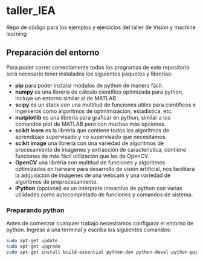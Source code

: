 # taller_IEA
Repo de código para los ejemplos y ejercicios del taller de Vision y machine learning

## Preparación del entorno

Para poder correr correctamente todos los programas de este repositorio será necesario tener instalados
los siguientes paquetes y librerías:

  - **pip** para poder instalar módulos de python de manera fácil.
  - **numpy** es una librería de cálculo científico optimizada para python, incluye un entorno similar al de MATLAB.
  - **scipy** es un stack con una multitud de funciones útiles para científicos e ingenieros como algoritmos de optmimización, estadística, etc.
  - **matplotlib** es una librería para graficar en python, similar a los comandos plot de MATLAB pero con muchas más opciones.
  - **scikit learn** es la librería que contiene todos los algoritmos de aprendizaje supervisado y no supervisado que necesitamos.
  - **scikit image** una librería con una variedad de algoritmos de procesamiento de imágenes y extracción de característica, contiene funciones de más fácil utilización que las de OpenCV.
  - **OpenCV** una librería con multitud de funciones y algoritmos optimizados en harware para desarrollo de visión artificial, nos facilitará la adquisición de imágenes de una webcam y una variedad de algoritmos de preprocesamiento.
  - **iPython** (opcional) es un intérprete inteactivo de python con varias utilidades como autocompletado de funciones y comandos de sistema.

### Preparando python

Antes de comenzar cualquier trabajo necesitamos configurar el entorno de python. Ingrese a una terminal y escriba los siguientes comandos:

```bash
sudo apt-get update
sudo apt-get upgrade
sudo apt-get install build-essential python-dev python-devel python-pip
```